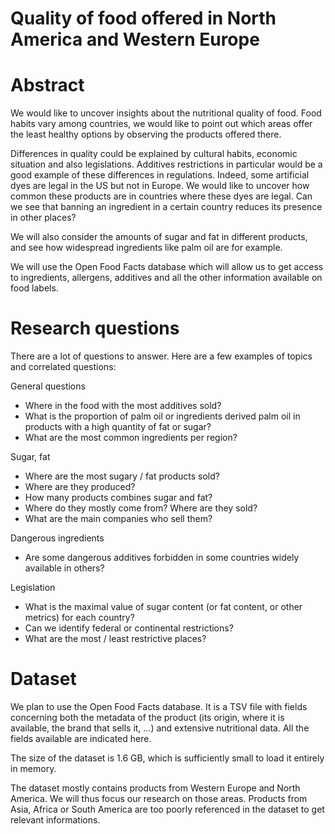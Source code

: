 # Quality of food offered in North America and Western Europe

# Abstract
We would like to uncover insights about the nutritional quality of food. Food habits vary among countries, we would like to point out which areas offer the least healthy options by observing the products offered there.

Differences in quality could be explained by cultural habits, economic situation and also legislations. Additives restrictions in particular would be a good example of these differences in regulations. Indeed, some artificial dyes are legal in the US but not in Europe. We would like to uncover how common these products are in countries where these dyes are legal. Can we see that banning an ingredient in a certain country reduces its presence in other places?

We will also consider the amounts of sugar and fat in different products, and see how widespread ingredients like palm oil are for example.

We will use the Open Food Facts database which will allow us to get access to ingredients, allergens, additives and all the other information available on food labels.

# Research questions
There are a lot of questions to answer. Here are a few examples of topics and correlated questions:

General questions
* Where in the food with the most additives sold?
* What is the proportion of palm oil or ingredients derived palm oil in products with a high quantity of fat or sugar?
* What are the most common ingredients per region?

Sugar, fat
* Where are the most sugary / fat products sold?
* Where are they produced?
* How many products combines sugar and fat?
* Where do they mostly come from? Where are they sold?
* What are the main companies who sell them?

Dangerous ingredients
* Are some dangerous additives forbidden in some countries widely available in others?

Legislation
* What is the maximal value of sugar content (or fat content, or other metrics) for each country?
* Can we identify federal or continental restrictions?
* What are the most / least restrictive places?

# Dataset
We plan to use the Open Food Facts database. It is a TSV file with fields concerning both the metadata of the product (its origin, where it is available, the brand that sells it, ...)  and extensive nutritional data. All the fields available are indicated here.

The size of the dataset is 1.6 GB, which is sufficiently small to load it entirely in memory.


The dataset mostly contains products from Western Europe and North America. We will thus focus our research on those areas. Products from Asia, Africa or South America are too poorly referenced in the dataset to get relevant informations. 

